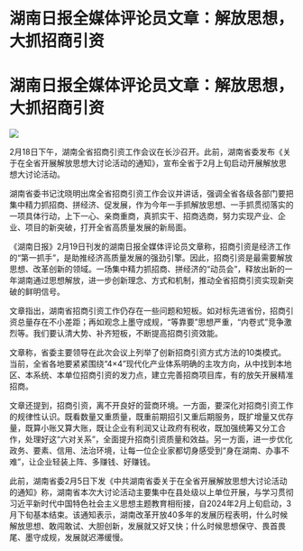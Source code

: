 # 湖南日报全媒体评论员文章：解放思想，大抓招商引资

# 湖南日报全媒体评论员文章：解放思想，大抓招商引资

![](https://inews.gtimg.com/om_bt/OyAl-7BvLy_QVs6YXrJ0aMj_nzjwzAHmBfB8a47IC9t8gAA/1000)

2月18日下午，湖南全省招商引资工作会议在长沙召开。此前，湖南省委发布《关于在全省开展解放思想大讨论活动的通知》，宣布全省于2月上旬启动开展解放思想大讨论活动。

湖南省委书记沈晓明出席全省招商引资工作会议并讲话，强调全省各级各部门要把集中精力抓招商、拼经济、促发展，作为今年一手抓解放思想、一手抓贯彻落实的一项具体行动，上下一心、亲商重商，真抓实干、招商选商，努力实现产业、企业、项目的新突破，打开全省高质量发展的新局面。

《湖南日报》2月19日刊发的湖南日报全媒体评论员文章称，招商引资是经济工作的“第一抓手”，是助推经济高质量发展的强劲引擎。因此，招商引资是最需要解放思想、改革创新的领域。一场集中精力抓招商、拼经济的“动员会”，释放出新的一年湖南通过思想解放，进一步创新理念、方式和机制，推动全省招商引资实现新突破的鲜明信号。

文章指出，湖南省招商引资工作仍存在一些问题和短板。如对标先进省份，招商引资总量存在不小差距；再如观念上墨守成规，“等靠要”思想严重，“内卷式”竞争激烈等。我们要认清大势、补齐短板，不断提高招商引资效能。

文章称，省委主要领导在此次会议上列举了创新招商引资方式方法的10类模式。当前，全省各地要紧紧围绕“4×4”现代化产业体系明确的主攻方向，从中找到本地区、本系统、本单位招商引资的发力点，建立完善招商项目库，有的放矢开展精准招商。

文章还提到，招商引资，离不开良好的营商环境。一方面，要深化对招商引资工作的规律性认识。既看数量又重质量，既重前期招引又重后期服务，既扩增量又优存量，既算小账又算大账，既让企业有利润又让政府有税收，既加强统筹又分工合作，处理好这“六对关系”，全面提升招商引资质量和效益。另一方面，进一步优化政务、要素、信用、法治环境，让每一位企业家都切身感受到“身在湖南、办事不难”，让企业轻装上阵、多赚钱、好赚钱。

此前，湖南省委2月5日下发《中共湖南省委关于在全省开展解放思想大讨论活动的通知》称，湖南省本次大讨论活动主要集中在县处级以上单位开展，与学习贯彻习近平新时代中国特色社会主义思想主题教育相衔接，自2024年2月上旬启动，3月下旬基本结束。该通知表示，湖南改革开放40多年的发展历程表明，什么时候解放思想、敢闯敢试、大胆创新，发展就又好又快；什么时候思想保守、畏首畏尾、墨守成规，发展就迟滞缓慢。

